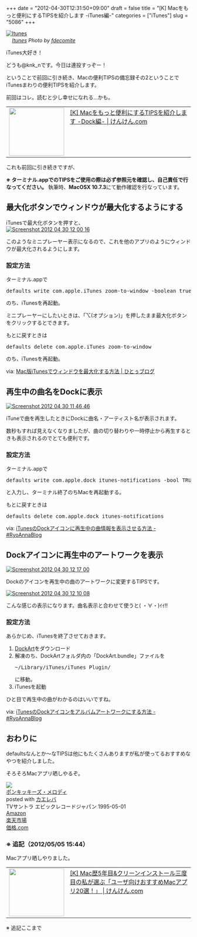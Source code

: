 +++
date = "2012-04-30T12:31:50+09:00"
draft = false
title = "[K] Macをもっと便利にするTIPSを紹介します -iTunes編-"
categories = ["iTunes"]
slug = "5086"
+++

<div class="center"><a href="http://www.flickr.com/photos/21649179@N00/6856704939/" title="Itunes by fdecomite, on Flickr" target="_blank"><img class="flickr_photo" src="http://farm8.static.flickr.com/7207/6856704939_3c5da2a62a_z.jpg" alt="Itunes" width="NaNpx"/></a></div><cite class="flickr_photographer"><img src="http://farm4.static.flickr.com/3329/favicons/72157601614001242_7730.png" width="16" /><a href="http://www.flickr.com/photos/21649179@N00/6856704939/">Itunes</a> Photo by <a href="http://www.flickr.com/photos/21649179@N00/">fdecomite</a></cite>

iTunes大好き！

どうも@knk_nです。今日は連投すっぞー！

ということで前回に引き続き、Macの便利TIPSの備忘録その2ということでiTunesまわりの便利TIPSを紹介します。

前回はコレ。読むと少し幸せになれる…かも。

<table width="100%"><td valign="top" width="150"><a href="http://knk-n.com/2012/04/30/mac_tips_bibouroku_around_dock/" target="_blank"><img border="0" src="http://capture.heartrails.com/150x130/shadow?http://knk-n.com/2012/04/30/mac_tips_bibouroku_around_dock/" alt="" width="150" height="130" /></a></td><td valign="top"><a  href="http://knk-n.com/2012/04/30/mac_tips_bibouroku_around_dock/" target="_blank">[K] Macをもっと便利にするTIPSを紹介します -Dock編- | けんけん.com</a><script type="text/javascript">var url = "http://knk-n.com/2012/04/30/mac_tips_bibouroku_around_dock/";</script><script src="http://api.b.st-hatena.com/entry.count?url=http://knk-n.com/2012/04/30/mac_tips_bibouroku_around_dock/&callback=hatebTxt"></script>
</td></table><!--more-->これも前回に引き続きですが、

<strong>※ ターミナル.appでのTIPSをご使用の際は必ず参照元を確認し、自己責任で行なってください。</strong>
執筆時、<strong>MacOSX 10.7.3</strong>にて動作確認を行なっています。

<h2>最大化ボタンでウィンドウが最大化するようにする</h2>
iTunesで最大化ボタンを押すと、

<div class="center"><a href="http://knk-n.com/wp-content/uploads/2012/04/screenshot-2012-04-30-12.00.16.jpg"><img src="http://knk-n.com/wp-content/uploads/2012/04/screenshot-2012-04-30-12.00.16.jpg" alt="Screenshot 2012 04 30 12 00 16" title="screenshot 2012-04-30 12.00.16.jpg" border="0" width="" height="" /></a></div>

このようなミニプレーヤー表示になるので、これを他のアプリのようにウィンドウが最大化されるようにします。

<h3>設定方法</h3>

ターミナル.appで
<pre class="brush: bash">
defaults write com.apple.iTunes zoom-to-window -boolean true
</pre>

のち、iTunesを再起動。

ミニプレーヤーにしたいときは、「⌥(オプション)」を押したまま最大化ボタンをクリックするとできます。

もとに戻すときは

<pre class="brush: bash">
defaults delete com.apple.iTunes zoom-to-window
</pre>

のち、iTunesを再起動。

<p>via: <a  href="http://hitoxu.com/01017" target="_blank">Mac版iTunesでウィンドウを最大化する方法 | ひとぅブログ</a><script type="text/javascript">var url = "http://hitoxu.com/01017";</script><script src="http://api.b.st-hatena.com/entry.count?url=http://hitoxu.com/01017&callback=hatebTxt"></script></p>

<h2>再生中の曲名をDockに表示</h2>

<div class="center"><a href="http://knk-n.com/wp-content/uploads/2012/04/screenshot-2012-04-30-11.46.46.jpg"><img src="http://knk-n.com/wp-content/uploads/2012/04/screenshot-2012-04-30-11.46.46.jpg" alt="Screenshot 2012 04 30 11 46 46" title="screenshot 2012-04-30 11.46.46.jpg" border="0" width="" height="" /></a></div>

iTuneで曲を再生したときにDockに曲名・アーティスト名が表示されます。

数秒もすれば見えなくなりましたが、曲の切り替わりや一時停止から再生するときも表示されるのでとても便利です。

<h3>設定方法</h3>
ターミナル.appで
<pre class="brush: bash">
defaults write com.apple.dock itunes-notifications -bool TRUE
</pre>
と入力し、ターミナル終了のちMacを再起動する。

もとに戻すときは

<pre class="brush: bash">
defaults delete com.apple.dock itunes-notifications
</pre>

<p>via: <a  href="http://d.hatena.ne.jp/RyoAnna/20111126/1322312096" target="_blank">iTunesのDockアイコンに再生中の曲情報を表示させる方法 - #RyoAnnaBlog</a><script type="text/javascript">var url = "http://d.hatena.ne.jp/RyoAnna/20111126/1322312096";</script><script src="http://api.b.st-hatena.com/entry.count?url=http://d.hatena.ne.jp/RyoAnna/20111126/1322312096&callback=hatebTxt"></script></p>

<h2>Dockアイコンに再生中のアートワークを表示</h2>

<div class="center"><a href="http://knk-n.com/wp-content/uploads/2012/04/screenshot-2012-04-30-12.17.00.jpg"><img src="http://knk-n.com/wp-content/uploads/2012/04/screenshot-2012-04-30-12.17.00.jpg" alt="Screenshot 2012 04 30 12 17 00" title="screenshot 2012-04-30 12.17.00.jpg" border="0" width="" height="" /></a></div>

Dockのアイコンを再生中の曲のアートワークに変更するTIPSです。

<div class="center"><a href="http://knk-n.com/wp-content/uploads/2012/04/screenshot-2012-04-30-12.10.08.jpg"><img src="http://knk-n.com/wp-content/uploads/2012/04/screenshot-2012-04-30-12.10.08.jpg" alt="Screenshot 2012 04 30 12 10 08" title="screenshot 2012-04-30 12.10.08.jpg" border="0" width="" height="" /></a></div>

こんな感じの表示になります。曲名表示と合わせて使うと( ・∀・)ｲｲ!!



<h3>設定方法</h3>
あらかじめ、iTunesを終了させておきます。
<ol>
<li><a href="http://www.splook.com/Software/DockArt.html" target="_blank">DockArt</a>をダウンロード</li>
<li>解凍のち、DockArtフォルダ内の「DockArt.bundle」ファイルを
<pre class="brush: plain">
~/Library/iTunes/iTunes Plugin/
</pre>
に移動。
</li>
<li>iTunesを起動</li>
</ol>

ひと目で再生中の曲がわかるのはいいですね。

<p>via: <a  href="http://d.hatena.ne.jp/RyoAnna/20111126/1322311953" target="_blank">iTunesのDockアイコンをアルバムアートワークにする方法 - #RyoAnnaBlog</a><script type="text/javascript">var url = "http://d.hatena.ne.jp/RyoAnna/20111126/1322311953";</script><script src="http://api.b.st-hatena.com/entry.count?url=http://d.hatena.ne.jp/RyoAnna/20111126/1322311953&callback=hatebTxt"></script></p>

<h2>おわりに</h2>
defaultsなんとか〜なTIPSは他にもたくさんありますが私が使ってるおすすめなやつを紹介しました。

そろそろMacアプリ晒しやるぞ。
<div class="kaerebalink-box"><div class="kaerebalink-image"><a href="http://www.amazon.co.jp/exec/obidos/ASIN/B00005G4J4/knkn-22/ref=nosim/" rel="nofollow" target="_blank"><img src="http://ecx.images-amazon.com/images/I/41H0CNSMPBL._SL160_.jpg" style="border: none;" /></a></div><div class="kaerebalink-info"><div class="kaerebalink-name"><a href="http://www.amazon.co.jp/exec/obidos/ASIN/B00005G4J4/knkn-22/ref=nosim/" rel="nofollow" target="_blank">ポンキッキーズ・メロディ</a><div class="kaerebalink-powered-date">posted with <a href="http://kaereba.com" target="_blank">カエレバ</a></div></div><div class="kaerebalink-detail">TVサントラ エピックレコードジャパン 1995-05-01    </div><div class="kaerebalink-link1"><div class="shoplinkamazon"><a href="http://www.amazon.co.jp/gp/search?keywords=%83%7C%83%93%83L%83b%83L%81%5B%83Y%81E%83%81%83%8D%83f%83B&__mk_ja_JP=%83J%83%5E%83J%83i&tag=knkn-22" rel="nofollow" target="_blank" title="アマゾン" >Amazon</a></div><div class="shoplinkrakuten"><a href="http://hb.afl.rakuten.co.jp/hgc/0f5dc138.501851a3.0f5dc139.bdbe2eb7/?pc=http%3A%2F%2Fsearch.rakuten.co.jp%2Fsearch%2Fmall%2F%25E3%2583%259D%25E3%2583%25B3%25E3%2582%25AD%25E3%2583%2583%25E3%2582%25AD%25E3%2583%25BC%25E3%2582%25BA%25E3%2583%25BB%25E3%2583%25A1%25E3%2583%25AD%25E3%2583%2587%25E3%2582%25A3%2F-%2Ff.1-p.1-s.1-sf.0-st.A-v.2%3Fx%3D0%26scid%3Daf_ich_link_urltxt%26m%3Dhttp%3A%2F%2Fm.rakuten.co.jp%2F" rel="nofollow" target="_blank" title="楽天市場" >楽天市場</a></div><div class="shoplinkkakakucom"><a href="http://kakaku.com/search_results/%83%7C%83%93%83L%83b%83L%81%5B%83Y%81E%83%81%83%8D%83f%83B/" rel="nofollow" target="_blank" title="kakakucom" >価格.com</a></div></div></div></div>

<h3>※ 追記（2012/05/05 15:44）</h3>
Macアプリ晒しやりました。
<table width="100%"><td valign="top" width="150"><a href="http://knk-n.com/2012/05/04/favorite_macapps_for_users/" target="_blank"><img border="0" src="http://capture.heartrails.com/150x130/shadow?http://knk-n.com/2012/05/04/favorite_macapps_for_users/" alt="" width="150" height="130" /></a></td><td valign="top"><a  href="http://knk-n.com/2012/05/04/favorite_macapps_for_users/" target="_blank">[K] Mac歴5年目&クリーンインストール三度目の私が選ぶ「ユーザ向けおすすめMacアプリ20選！」 | けんけん.com</a><script type="text/javascript">var url = "http://knk-n.com/2012/05/04/favorite_macapps_for_users/";</script><script src="http://api.b.st-hatena.com/entry.count?url=http://knk-n.com/2012/05/04/favorite_macapps_for_users/&callback=hatebTxt"></script>
</td></table>
※ 追記ここまで
